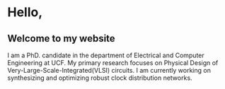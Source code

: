 # Hello, 
## Welcome to my website

I am a PhD. candidate in the department of Electrical and Computer Engineering at UCF. My primary research focuses on Physical Design of Very-Large-Scale-Integrated(VLSI) circuits. I am currently working on synthesizing and optimizing  robust clock distribution networks.      


